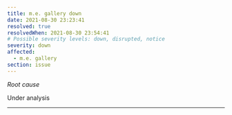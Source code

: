```yaml
---
title: m.e. gallery down
date: 2021-08-30 23:23:41
resolved: true
resolvedWhen: 2021-08-30 23:54:41
# Possible severity levels: down, disrupted, notice
severity: down
affected:
  - m.e. gallery
section: issue
---
```


*Root cause*

Under analysis

---


